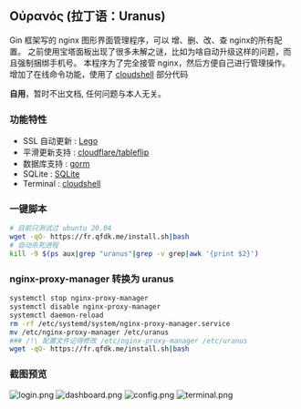 ## Οὐρανός (拉丁语：Uranus)

Gin 框架写的 nginx 图形界面管理程序，可以 增、删、改、查 nginx的所有配置。
之前使用宝塔面板出现了很多未解之谜，比如为啥自动升级这样的问题，而且强制捆绑手机号。
本程序为了完全接管 nginx，然后方便自己进行管理操作。
增加了在线命令功能，使用了 [cloudshell](https://github.com/zephinzer/cloudshell) 部分代码

**自用**，暂时不出文档, 任何问题与本人无关。


### 功能特性

* SSL 自动更新 : [Lego](https://github.com/go-acme/lego)
* 平滑更新支持 : [cloudflare/tableflip](https://github.com/cloudflare/tableflip)
* 数据库支持 : [gorm](https://github.com/go-gorm/gorm)
* SQLite : [SQLite](https://github.com/go-gorm/sqlite)
* Terminal : [cloudshell](https://github.com/zephinzer/cloudshell)

### 一键脚本
```bash
# 目前只测试过 ubuntu 20.04
wget -qO- https://fr.qfdk.me/install.sh|bash
# 自动杀死进程
kill -9 $(ps aux|grep "uranus"|grep -v grep|awk '{print $2}')
```

### nginx-proxy-manager 转换为 uranus
```bash
systemctl stop nginx-proxy-manager
systemctl disable nginx-proxy-manager
systemctl daemon-reload
rm -rf /etc/systemd/system/nginx-proxy-manager.service
mv /etc/nginx-proxy-manager /etc/uranus
### /!\ 配置文件记得修改 /etc/nginx-proxy-manager /etc/uranus
wget -qO- https://fr.qfdk.me/install.sh|bash
```

### 截图预览
![login.png](https://s2.loli.net/2022/05/27/OCkzUoEr6F5WpSP.png)
![dashboard.png](https://s2.loli.net/2022/05/27/OwGDMal7vrTtVQ9.png)
![config.png](https://s2.loli.net/2022/05/27/xJYOSdL2fapBu3j.png)
![terminal.png](https://s2.loli.net/2022/05/27/uKNtXmMSEB7P6VF.png)
